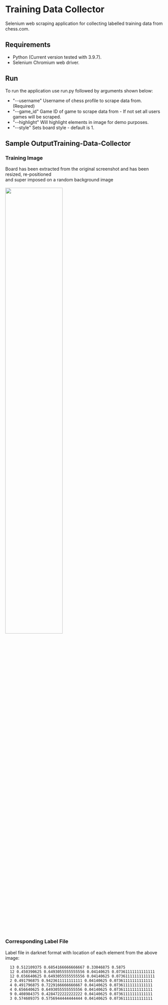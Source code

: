 # Training Data Collector
Selenium web scraping application for collecting labelled training data from chess.com.

## Requirements
- Python (Current version tested with 3.9.7).
- Selenium Chromium web driver.

## Run
To run the application use run.py followed by arguments shown below:
- "--username" Username of chess profile to scrape data from. (Required)
- "--game_id" Game ID of game to scrape data from - If not set all users games will be scraped.
- "--highlight" Will highlight elements in image for demo purposes.
- "--style" Sets board style - default is 1.

## Sample OutputTraining-Data-Collector

### Training Image
Board has been extracted from the original screenshot and has been resized, re-positioned <br/>and super imposed on a random background image <br/> <br/>
<img src="https://github.com/RuadhanMulcahy/Training-Data-Collector/blob/main/sample_output/48340232755_move_169_1.png" width="60%">

### Corresponding Label File
Label file in darknet format with location of each element from the above image:
```
  13 0.512109375 0.6854166666666667 0.33046875 0.5875 
  12 0.450390625 0.6493055555555556 0.04140625 0.07361111111111111 
  12 0.656640625 0.6493055555555556 0.04140625 0.07361111111111111 
  2 0.491796875 0.9423611111111111 0.04140625 0.07361111111111111 
  4 0.491796875 0.7229166666666667 0.04140625 0.07361111111111111 
  4 0.656640625 0.6493055555555556 0.04140625 0.07361111111111111 
  9 0.408984375 0.4284722222222222 0.04140625 0.07361111111111111 
  3 0.574609375 0.5756944444444444 0.04140625 0.07361111111111111 
```

